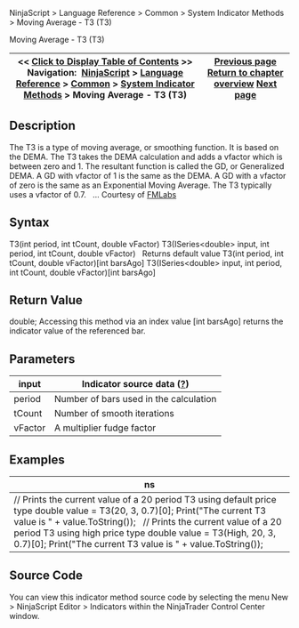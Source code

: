﻿
NinjaScript \> Language Reference \> Common \> System Indicator Methods \> Moving Average \- T3 (T3\)

Moving Average \- T3 (T3\)

| \<\< [Click to Display Table of Contents](moving_average_-_t3_t3.md) \>\> **Navigation:**     [NinjaScript](ninjascript-1.md) \> [Language Reference](language_reference_wip-1.md) \> [Common](common-1.md) \> [System Indicator Methods](indicators-1.md) \> Moving Average \- T3 (T3\) | [Previous page](moving_average_-_simple_sma-1.md) [Return to chapter overview](indicators-1.md) [Next page](moving_average_-_triangular_tm-1.md) |
| --- | --- |
## Description
The T3 is a type of moving average, or smoothing function. It is based on the DEMA. The T3 takes the DEMA calculation and adds a vfactor which is between zero and 1\. The resultant function is called the GD, or Generalized DEMA. A GD with vfactor of 1 is the same as the DEMA. A GD with a vfactor of zero is the same as an Exponential Moving Average. The T3 typically uses a vfactor of 0\.7\.
 
... Courtesy of [FMLabs](http://www.fmlabs.com/reference/default.htm?url=T3.md)

## Syntax
T3(int period, int tCount, double vFactor)
T3(ISeries\<double\> input, int period, int tCount, double vFactor)
 
Returns default value
T3(int period, int tCount, double vFactor)\[int barsAgo]
T3(ISeries\<double\> input, int period, int tCount, double vFactor)\[int barsAgo]

## Return Value
double; Accessing this method via an index value \[int barsAgo] returns the indicator value of the referenced bar.

## Parameters

| input | Indicator source data ([?](valid_input_data_for_indicator-1.md)) |
| --- | --- |
| period | Number of bars used in the calculation |
| tCount | Number of smooth iterations |
| vFactor | A multiplier fudge factor |

## Examples

| ns |
| --- |
| // Prints the current value of a 20 period T3 using default price type double value \= T3(20, 3, 0\.7)\[0]; Print("The current T3 value is " \+ value.ToString());   // Prints the current value of a 20 period T3 using high price type double value \= T3(High, 20, 3, 0\.7)\[0]; Print("The current T3 value is " \+ value.ToString()); |

## Source Code
You can view this indicator method source code by selecting the menu New \> NinjaScript Editor \> Indicators within the NinjaTrader Control Center window.
